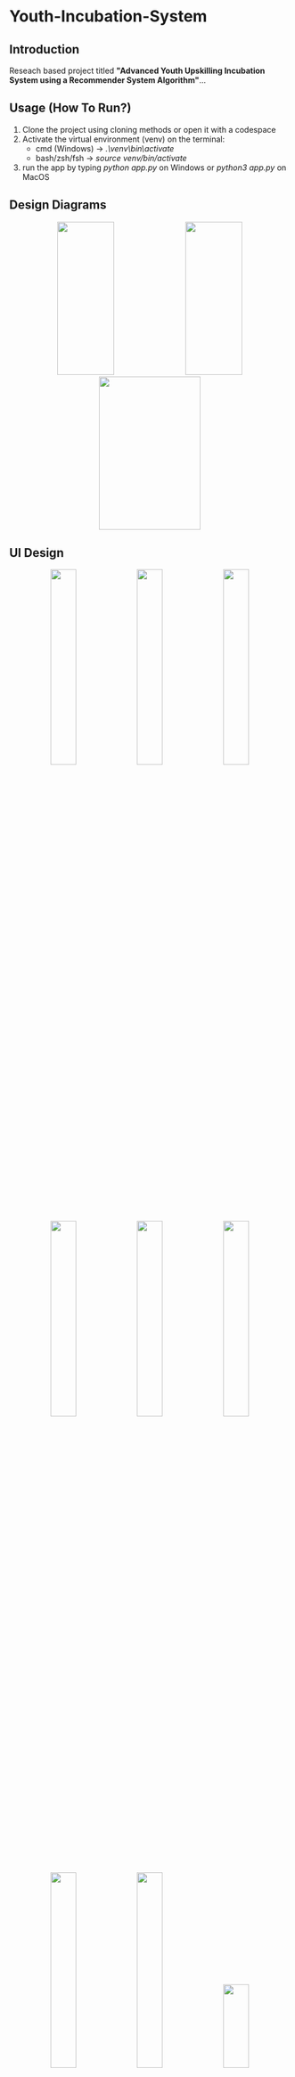 # Youth-Incubation-System

## Introduction
Reseach based project titled **"Advanced Youth Upskilling Incubation System using a Recommender System Algorithm"**...

## Usage (How To Run?)
1. Clone the project using cloning methods or open it with a codespace
2. Activate the virtual environment (venv) on the terminal:
   * cmd (Windows) -> *.\venv\bin\activate*
   * bash/zsh/fsh -> *source venv/bin/activate*
3. run the app by typing *python app.py* on Windows or *python3 app.py* on MacOS

## Design Diagrams
<p align="center">
  <img src="https://github.com/user-attachments/assets/566cb0a7-c298-493f-be8e-82ddcd0a7610" width="45%" height="275" alt="">
  <img src="https://github.com/user-attachments/assets/e3bc355c-b4ac-4f84-8897-a6123d22b194" width="45%" height="275" alt="">
  <img src="https://github.com/user-attachments/assets/d2b2cdc0-1a20-4a07-bd4f-36220a5f11e3" width="60%" height="275" alt="">
</p>

## UI Design
<p align="center">
  <img src="https://github.com/user-attachments/assets/5a388888-a240-4502-bd27-e1b4a3dc91b4" width="30%" alt="">
  <img src="https://github.com/user-attachments/assets/dca119c0-30b9-41c1-8269-cd472cedd929" width="30%" alt="">
  <img src="https://github.com/user-attachments/assets/b6fe170e-d820-449d-9a3b-7ff65e56fa59" width="30%" alt="">
  <img src="https://github.com/user-attachments/assets/c4b83dd1-688d-4040-91de-113fdc9857dd" width="30%" alt="">
  <img src="https://github.com/user-attachments/assets/f6932b6f-3f7c-4d2f-a2b3-ecf5449f3e5b" width="30%" alt="">
  <img src="https://github.com/user-attachments/assets/c7494bed-d0ec-40cb-9655-6e8d55337207" width="30%" alt="">
  <img src="https://github.com/user-attachments/assets/9cbfd75e-1f7a-4766-a016-a2f5bee3cf40" width="30%" alt="">
  <img src="https://github.com/user-attachments/assets/d600d76e-a41a-4a41-a56b-6d6c687cd63c" width="30%" alt="">
  <img src="https://github.com/user-attachments/assets/a204618b-6f53-4081-87b6-938675d24289" width="30%" height="150" alt="">
  <img src="https://github.com/user-attachments/assets/fa547dc2-db08-4419-9546-8f1d2c47fdb8" width="30%" alt="">
  <img src="https://github.com/user-attachments/assets/6c9eb7a4-b6ec-4568-af30-8fbac8d22ba4" width="30%" alt="">
  <img src="https://github.com/user-attachments/assets/61a5c5f6-e5a0-45ec-8e56-662e46ce218d" width="30%" alt="">
</p>

# Dependancies & Libraries
1. Flask
2. SQLAlchemy
3. FlaskWTF
4. Flask Login
   
more on requirements.xtx

## Authors
1. M.C Chiya (22207004)
2. N.N Gumede (22211795)
3. L Mkhwanazi (22204764)
4. A.A Msiya (22205216)
5. M.S Mwelase (22267088)
6. N.V Ntshangase (22208552)
7. S Ngobese (22268492)
8. M.A Thango (22125133)

